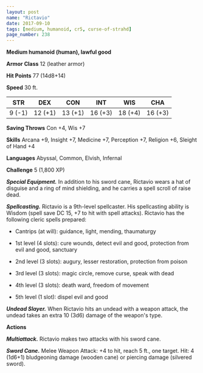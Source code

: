 ```yaml
---
layout: post
name: "Rictavio"
date: 2017-09-10
tags: [medium, humanoid, cr5, curse-of-strahd]
page_number: 238
---
```


**Medium humanoid (human), lawful good**

**Armor Class** 12 (leather armor)

**Hit Points** 77 (14d8+14)

**Speed** 30 ft.

|   STR   |   DEX   |   CON   |   INT   |   WIS   |   CHA   |
|:-----:|:-----:|:-----:|:-----:|:-----:|:-----:|
| 9 (-1) | 12 (+1) | 13 (+1) | 16 (+3) | 18 (+4) | 16 (+3) |

**Saving Throws** Con +4, Wis +7

**Skills** Arcana +9, Insight +7, Medicine +7, Perception +7, Religion +6, Sleight of Hand +4

**Languages** Abyssal, Common, Elvish, Infernal

**Challenge** 5 (1,800 XP)

***Special Equipment.*** In addition to his sword cane, Rictavio wears a hat of disguise and a ring of mind shielding, and he carries a spell scroll of raise dead.

***Spellcasting.*** Rictavio is a 9th-level spellcaster. His spellcasting ability is Wisdom (spell save DC 15, +7 to hit with spell attacks). Rictavio has the following cleric spells prepared:

* Cantrips (at will): guidance, light, mending, thaumaturgy

* 1st level (4 slots): cure wounds, detect evil and good, protection from evil and good, sanctuary

* 2nd level (3 slots): augury, lesser restoration, protection from poison

* 3rd level (3 slots): magic circle, remove curse, speak with dead

* 4th level (3 slots): death ward, freedom of movement

* 5th level (1 slot): dispel evil and good

***Undead Slayer.*** When Rictavio hits an undead with a weapon attack, the undead takes an extra 10 (3d6) damage of the weapon's type.

**Actions**

***Multiattack.*** Rictavio makes two attacks with his sword cane.

***Sword Cane.*** Melee Weapon Attack: +4 to hit, reach 5 ft., one target. Hit: 4 (1d6+1) bludgeoning damage (wooden cane) or piercing damage (silvered sword).

